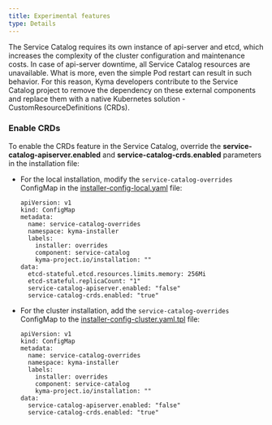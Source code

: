 ```yaml
---
title: Experimental features
type: Details
---
```


The Service Catalog requires its own instance of api-server and etcd, which increases the complexity of the cluster configuration and maintenance costs.
In case of api-server downtime, all Service Catalog resources are unavailable. What is more, even the simple Pod restart can result in such behavior.
For this reason, Kyma developers contribute to the Service Catalog project to remove the dependency on these external components and replace them 
with a native Kubernetes solution - CustomResourceDefinitions (CRDs).

### Enable CRDs

To enable the CRDs feature in the Service Catalog, override the **service-catalog-apiserver.enabled** and **service-catalog-crds.enabled** parameters
in the installation file:
- For the local installation, modify the `service-catalog-overrides` ConfigMap in the [installer-config-local.yaml](https://github.com/kyma-project/kyma/blob/master/installation/resources/installer-config-local.yaml.tpl#L73) file:
    ```
    apiVersion: v1
    kind: ConfigMap
    metadata:
      name: service-catalog-overrides
      namespace: kyma-installer
      labels:
        installer: overrides
        component: service-catalog
        kyma-project.io/installation: ""
    data:
      etcd-stateful.etcd.resources.limits.memory: 256Mi
      etcd-stateful.replicaCount: "1"
      service-catalog-apiserver.enabled: "false"
      service-catalog-crds.enabled: "true"
    ```
- For the cluster installation, add the `service-catalog-overrides` ConfigMap to the [installer-config-cluster.yaml.tpl](https://github.com/kyma-project/kyma/blob/master/installation/resources/installer-config-cluster.yaml.tpl) file: 
    ```
    apiVersion: v1
    kind: ConfigMap
    metadata:
      name: service-catalog-overrides
      namespace: kyma-installer
      labels:
        installer: overrides
        component: service-catalog
        kyma-project.io/installation: ""
    data:
      service-catalog-apiserver.enabled: "false"
      service-catalog-crds.enabled: "true"
    ```
